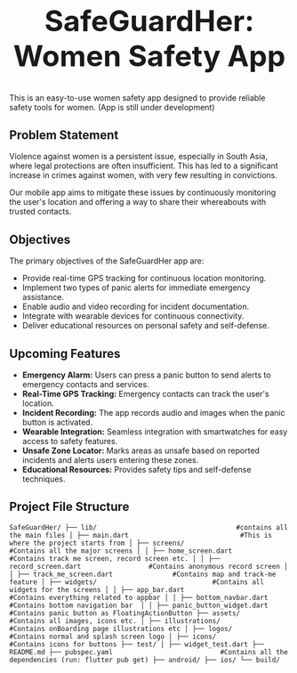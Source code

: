 <h1 align="center" style="font-size: 52px;">SafeGuardHer: Women Safety App</h1>

This is an easy-to-use women safety app designed to provide reliable safety tools for women. 
(App is still under development)

## Problem Statement
Violence against women is a persistent issue, especially in South Asia, where legal protections are often insufficient. This has led to a significant increase in crimes against women, with very few resulting in convictions.

Our mobile app aims to mitigate these issues by continuously monitoring the user's location and offering a way to share their whereabouts with trusted contacts.

## Objectives
The primary objectives of the SafeGuardHer app are:

- Provide real-time GPS tracking for continuous location monitoring.
- Implement two types of panic alerts for immediate emergency assistance.
- Enable audio and video recording for incident documentation.
- Integrate with wearable devices for continuous connectivity.
- Deliver educational resources on personal safety and self-defense.

## Upcoming Features
- **Emergency Alarm:** Users can press a panic button to send alerts to emergency contacts and services.
- **Real-Time GPS Tracking:** Emergency contacts can track the user's location.
- **Incident Recording:** The app records audio and images when the panic button is activated.
- **Wearable Integration:** Seamless integration with smartwatches for easy access to safety features.
- **Unsafe Zone Locator:** Marks areas as unsafe based on reported incidents and alerts users entering these zones.
- **Educational Resources:** Provides safety tips and self-defense techniques.

## Project File Structure

`SafeGuardHer/
├── lib/                                   #contains all the main files
│ ├── main.dart                            #This is where the project starts from
│ ├── screens/                             #Contains all the major screens
│ │ ├── home_screen.dart                   #Contains track me screen, record screen etc.
│ │ ├── record_screen.dart                 #Contains anonymous record screen
│ │ ├── track_me_screen.dart               #Contains map and track-me feature
│ ├── widgets/                             #Contains all widgets for the screens
│ │ ├── app_bar.dart                       #Contains everything related to appbar
│ │ ├── bottom_navbar.dart                 #Contains bottom navigation bar 
│ │ ├── panic_button_widget.dart           #Contains panic button as FloatingActionButton
├── assets/                                #Contains all images, icons etc.
│ ├── illustrations/                       #Contains onBoarding page illustrations etc
│ ├── logos/                               #Contains normal and splash screen logo
│ ├── icons/                               #Contains icons for buttons
├── test/
│ ├── widget_test.dart
├── README.md
├── pubspec.yaml                           #Contains all the dependencies (run: flutter pub get)
├── android/
├── ios/
└── build/`
